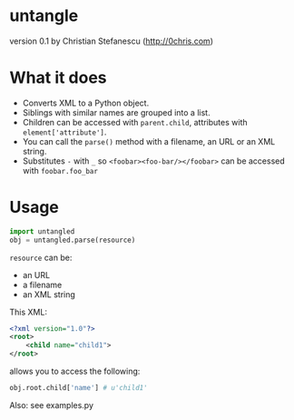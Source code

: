 untangle 
========
version 0.1
by Christian Stefanescu (http://0chris.com)

What it does
============
* Converts XML to a Python object. 
* Siblings with similar names are grouped into a list. 
* Children can be accessed with ``parent.child``, attributes with ``element['attribute']``.
* You can call the ``parse()`` method with a filename, an URL or an XML string.
* Substitutes ``-`` with ``_`` so ``<foobar><foo-bar/></foobar>`` can be accessed with ``foobar.foo_bar``

Usage
=====

```python
import untangled
obj = untangled.parse(resource)
```

``resource`` can be:
* an URL
* a filename
* an XML string

This XML:

```xml
<?xml version="1.0"?>
<root>
	<child name="child1">
</root>
```
allows you to access the following:

```python
obj.root.child['name'] # u'child1'
```

Also: see examples.py

